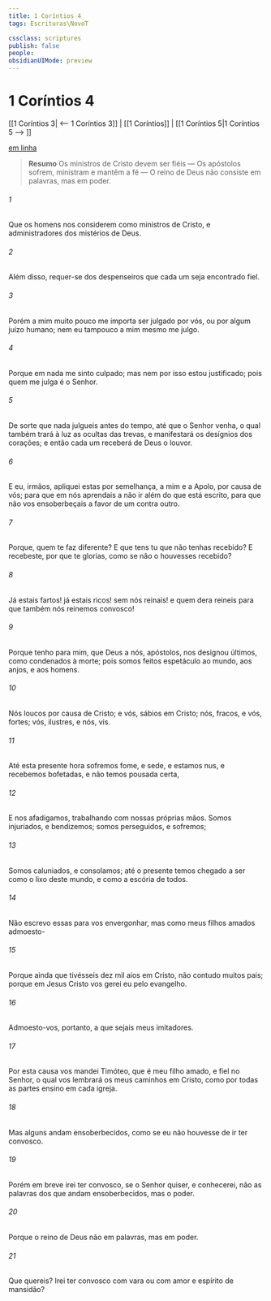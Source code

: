 ```yaml
---
title: 1 Coríntios 4
tags: Escrituras\NovoT

cssclass: scriptures
publish: false
people:
obsidianUIMode: preview
---
```


# 1 Coríntios 4
[[1 Coríntios 3| <-- 1 Coríntios 3]] | [[1 Coríntios]] | [[1 Coríntios 5|1 Coríntios 5 --> ]]

[em linha](https://churchofjesuschrist.org/study/scriptures/nt/1-cor/4?lang=por)

> __Resumo__
Os ministros de Cristo devem ser fiéis — Os apóstolos sofrem, ministram e mantêm a fé — O reino de Deus não consiste em palavras, mas em poder.

###### 1 
Que os homens nos considerem como ministros de Cristo, e administradores dos mistérios de Deus.

###### 2 
Além disso, requer-se dos despenseiros que cada um seja encontrado fiel.

###### 3 
Porém a mim muito pouco me importa ser julgado por vós, ou por algum juízo humano; nem eu tampouco a mim mesmo me julgo.

###### 4 
Porque em nada me sinto culpado; mas nem por isso estou justificado; pois quem me julga é o Senhor.

###### 5 
De sorte que nada julgueis antes do tempo, até que o Senhor venha, o qual também trará à luz as  ocultas das trevas, e manifestará os desígnios dos corações; e então cada um receberá de Deus o louvor.

###### 6 
E eu, irmãos, apliquei estas  por semelhança, a mim e a Apolo, por causa de vós; para que em nós aprendais a não ir além do que está escrito, para que não vos ensoberbeçais a favor de um contra outro.

###### 7 
Porque, quem te faz diferente? E que tens tu que não tenhas recebido? E  recebeste, por que te glorias, como se não o houvesses recebido?

###### 8 
Já estais fartos! já estais ricos! sem nós reinais! e quem dera reineis para que também nós reinemos convosco!

###### 9 
Porque tenho para mim, que Deus a nós, apóstolos, nos designou últimos, como condenados à morte; pois somos feitos espetáculo ao mundo, aos anjos, e aos homens.

###### 10 
Nós  loucos por causa de Cristo; e vós, sábios em Cristo; nós, fracos, e vós, fortes; vós, ilustres, e nós, vis.

###### 11 
Até esta presente hora sofremos fome, e sede, e estamos nus, e recebemos bofetadas, e não temos pousada certa,

###### 12 
E nos afadigamos, trabalhando com nossas próprias mãos. Somos injuriados, e bendizemos; somos perseguidos, e sofremos;

###### 13 
Somos caluniados, e consolamos; até o presente temos chegado a ser como o lixo deste mundo, e como a escória de todos.

###### 14 
Não escrevo essas  para vos envergonhar, mas como meus filhos amados admoesto-

###### 15 
Porque ainda que tivésseis dez mil aios em Cristo, não  contudo muitos pais; porque em Jesus Cristo vos gerei eu pelo evangelho.

###### 16 
Admoesto-vos, portanto, a que sejais meus imitadores.

###### 17 
Por esta causa vos mandei Timóteo, que é meu filho amado, e fiel no Senhor, o qual vos lembrará os meus caminhos em Cristo, como por todas as partes ensino em cada igreja.

###### 18 
Mas alguns andam ensoberbecidos, como se eu não houvesse de ir ter convosco.

###### 19 
Porém em breve irei ter convosco, se o Senhor quiser, e  conhecerei, não as palavras dos que andam ensoberbecidos, mas o poder.

###### 20 
Porque o reino de Deus não  em palavras, mas em poder.

###### 21 
Que quereis? Irei ter convosco com vara ou com amor e espírito de mansidão?

